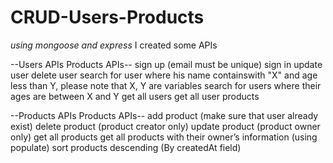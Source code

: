# CRUD-Users-Products

*using mongoose and express*
I created some APIs

--Users APIs Products APIs--
 sign up (email must be unique)
 sign in
 update user
 delete user
 search for user where his name containswith "X" and age less than Y, please note that X, Y are variables
 search for users where their ages are between X and Y
 get all users
 get all user products

--Products APIs Products APIs--
 add product (make sure that user already exist)
 delete product (product creator only)
 update product (product owner only)
 get all products
 get all products with their owner’s information (using populate)
 sort products descending (By createdAt field)
 

